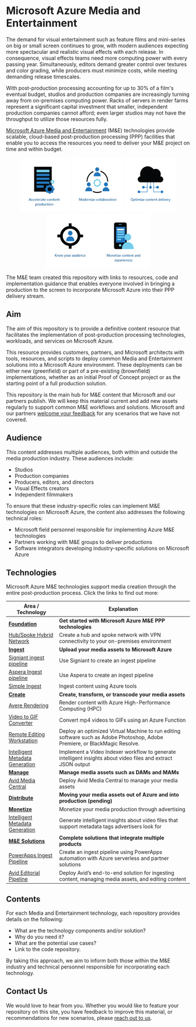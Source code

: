 # Microsoft Azure Media and Entertainment

The demand for visual entertainment such as feature films and mini-series on big or small screen continues to grow, with modern audiences expecting more spectacular and realistic visual effects with each release. In consequence, visual effects teams need more computing power with every passing year. Simultaneously, editors demand greater control over textures and color grading, while producers must minimize costs, while meeting demanding release timescales.

With post-production processing accounting for up to 30% of a film's eventual budget, studios and production companies are increasingly turning away from on-premises computing power. Racks of servers in render farms represent a significant capital investment that smaller, independent production companies cannot afford;  even larger studios may not have the throughput to utilize those resources fully.

[Microsoft Azure Media and Entertainment](https://www.microsoft.com/industry/media-entertainment) (M&E) technologies provide scalable, cloud-based post-production processing (PPP) facilities that enable you to access the resources you need to deliver your M&E project on time and within budget.

<p align="center">
  <a href="https://www.microsoft.com/en-us/industry/media-entertainment/accelerate-content-production"><img src="images/Accelerate.png" width="140" height="150"></a>
  <a href="https://www.microsoft.com/en-us/industry/media-entertainment/modernize-collaboration"><img src="images/Modernize.png" width="140" height="150"></a>
  <a href="https://www.microsoft.com/en-us/industry/media-entertainment/optimize-content-delivery"><img src="images/Optimize.png" width="140" height="150"></a>
  <a href="https://www.microsoft.com/en-us/industry/media-entertainment/know-your-audience"><img src="images/Audience.png" width="140" height="150"></a>
  <a href="https://www.microsoft.com/en-us/industry/media-entertainment/monetize-content-and-experiences"><img src="images/Monetize.png" width="140" height="150"></a>
</p>

The M&E team created this repository with links to resources, code and implementation guidance that enables everyone involved in bringing a production to the screen to incorporate Microsoft Azure into their PPP delivery stream.

## Aim

The aim of this repository is to provide a definitive content resource that facilitates the implementation of post-production processing technologies, workloads, and services on Microsoft Azure.

This resource provides customers, partners, and Microsoft architects with tools, resources, and scripts to deploy common Media and Entertainment solutions into a Microsoft Azure environment. These deployments can be either new (greenfield) or part of a pre-existing (brownfield) implementations, whether as an initial Proof of Concept project or as the starting point of a full production solution.

This repository is the main hub for M&E content that Microsoft and our partners publish. We will keep this material current and add new assets regularly to support common M&E workflows and solutions. Microsoft and our partners [welcome your feedback](mailto:gitme@microsoft.com) for any scenarios that we have not covered.

## Audience

This content addresses multiple audiences, both within and outside the media production industry. These audiences include:

- Studios
- Production companies
- Producers, editors, and directors
- Visual Effects creators
- Independent filmmakers

To ensure that these industry-specific roles can implement M&E technologies on Microsoft Azure, the content also addresses the following technical roles:

- Microsoft field personnel responsible for implementing Azure M&E technologies
- Partners working with M&E groups to deliver productions
- Software integrators developing industry-specific solutions on Microsoft Azure

## Technologies

Microsoft Azure M&E technologies support media creation through the entire post-production process. Click the links to find out more:

|     **Area / Technology**                                                           |     **Explanation**                                                                                                                  |
|-------------------------------------------------------------------------------------|--------------------------------------------------------------------------------------------------------------------------------------|
|     **[Foundation](/Foundation)**                                                   |     **Get started with Microsoft Azure M&E PPP technologies**                                                                    |
|     [Hub/Spoke Hybrid Network](/Foundation/hubspoke-architecture)                   |     Create a hub and spoke network with VPN connectivity to your on-premises   environment                                           |
|     **[Ingest](/Ingest)**                                                           |     **Upload your media assets to Microsoft Azure**                                                                                             |
|     [Signiant ingest pipeline](/Ingest/signiant)                                    |     Use Signiant to create an ingest pipeline                                                                                        |
|     [Aspera Ingest pipeline](/Ingest/aspera)                                        |     Use Aspera to create an ingest pipeline                                                                                          |
|     [Simple Ingest](/Ingest/simple-ingest)                                          |     Ingest content using Azure tools                                                                                                 |
|     **[Create](/Create)**                                                           |     **Create, transform, or transcode your media assets**                                                                            |
|     [Avere Rendering](/Create/avere-rendering)                                      |     Render content with Azure High-Performance Computing (HPC)                                                                       |
|     [Video to GIF Converter](/Create/video-gif-converter)                           |     Convert mp4 videos to GIFs using an Azure Function                                                                               |
|     [Remote Editing Workstation](/Create/remote-edit-workstation)                   |     Deploy an optimized Virtual Machine to run editing software such as   Adobe Photoshop, Adobe Premiere, or BlackMagic Resolve.    |
|     [Intelligent Metadata   Generation](/Create/intelligent-metadata-generator)     |     Implement a Video Indexer workflow to generate intelligent insights   about video files and extract JSON output                  |
|     **[Manage](/Manage)**                                                           |     **Manage media assets such as DAMs and MAMs**                                                                                    |
|     [Avid Media Central](/Manage/avid-media-central)                                |     Deploy Avid Media Central to manage your media assets                                                                            |
|     **[Distribute](/Distribute)**                                                   |     **Moving your media assets out of Azure and into production (pending)**                                                          |
|     **[Monetize](/Monetize)**                                                       |     Monetize your media production through advertising                                                                               |
|     [Intelligent Metadata   Generation](/Monetize/intelligent-metadata-generate)    |     Generate intelligent insights about video files that support metadata   tags advertisers look for                               |
|     **[M&E Solutions](/Solutions)**                                                 |     **Complete solutions that integrate multiple products**                                                                          |
|     [PowerApps Ingest Pipeline](/Solutions/powerapp)                                |     Create an ingest pipeline using PowerApps automation with Azure   serverless and partner solutions                               |
|     [Avid Editorial Pipeline](/Solutions/avid-editorial-pipeline)                   |     Deploy Avid’s end-to-end solution for ingesting content, managing   media assets, and editing content                            |

## Contents

For each Media and Entertainment technology, each repository provides details on the following:

- What are the technology components and/or solution?
- Why do you need it?
- What are the potential use cases?
- Link to the code repository.

By taking this approach, we aim to inform both those within the M&E industry and technical personnel responsible for incorporating each technology.

## Contact Us

We would love to hear from you. Whether you would like to feature your repository on this site, you have feedback to improve this material, or recommendations for new scenarios, please [reach out to us](mailto:gitme@microsoft.com).
